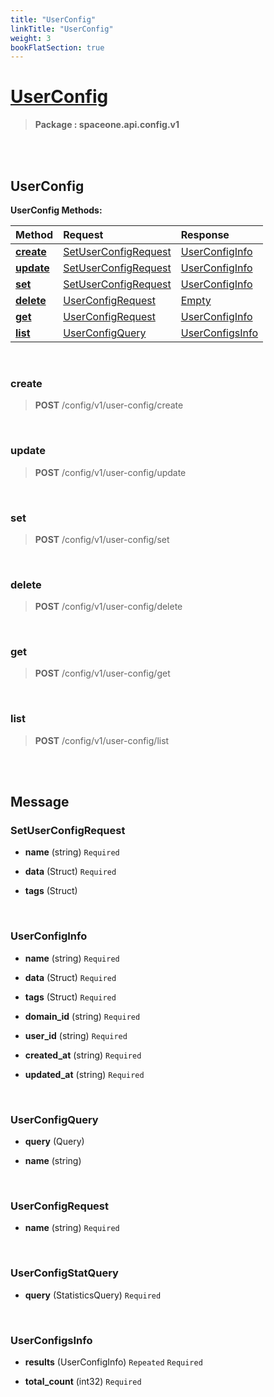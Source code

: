 ```yaml
---
title: "UserConfig"
linkTitle: "UserConfig"
weight: 3
bookFlatSection: true
---
```

# [UserConfig](#UserConfig)



>  **Package : spaceone.api.config.v1**

<br>
<br>

## UserConfig





**UserConfig Methods:**


| Method | Request | Response |
| :----- | :-------- | :-------- |
| [**create**](./UserConfig#create) | [SetUserConfigRequest](UserConfig#setuserconfigrequest) | [UserConfigInfo](UserConfig#userconfiginfo) |
| [**update**](./UserConfig#update) | [SetUserConfigRequest](UserConfig#setuserconfigrequest) | [UserConfigInfo](UserConfig#userconfiginfo) |
| [**set**](./UserConfig#set) | [SetUserConfigRequest](UserConfig#setuserconfigrequest) | [UserConfigInfo](UserConfig#userconfiginfo) |
| [**delete**](./UserConfig#delete) | [UserConfigRequest](UserConfig#userconfigrequest) | [Empty](UserConfig#empty) |
| [**get**](./UserConfig#get) | [UserConfigRequest](UserConfig#userconfigrequest) | [UserConfigInfo](UserConfig#userconfiginfo) |
| [**list**](./UserConfig#list) | [UserConfigQuery](UserConfig#userconfigquery) | [UserConfigsInfo](UserConfig#userconfigsinfo) |



    
<br>

### create





> **POST** /config/v1/user-config/create
>






    
<br>

### update





> **POST** /config/v1/user-config/update
>






    
<br>

### set





> **POST** /config/v1/user-config/set
>






    
<br>

### delete





> **POST** /config/v1/user-config/delete
>






    
<br>

### get





> **POST** /config/v1/user-config/get
>






    
<br>

### list





> **POST** /config/v1/user-config/list
>






    


<br>
<br>

## Message



### SetUserConfigRequest
* **name** (string)   `Required` 

    
* **data** (Struct)   `Required` 

    
* **tags** (Struct)  

    <br>

### UserConfigInfo
* **name** (string)   `Required` 

    
* **data** (Struct)   `Required` 

    
* **tags** (Struct)   `Required` 

    
* **domain_id** (string)   `Required` 

    
* **user_id** (string)   `Required` 

    
* **created_at** (string)   `Required` 

    
* **updated_at** (string)   `Required` 

    <br>

### UserConfigQuery
* **query** (Query)  

    
* **name** (string)  

    <br>

### UserConfigRequest
* **name** (string)   `Required` 

    <br>

### UserConfigStatQuery
* **query** (StatisticsQuery)   `Required` 

    <br>

### UserConfigsInfo
* **results** (UserConfigInfo)  `Repeated`    `Required` 

    
* **total_count** (int32)   `Required` 

    <br>
